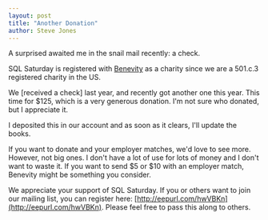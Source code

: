 ```yaml
---
layout: post
title: "Another Donation"
author: Steve Jones
---
```

A surprised awaited me in the snail mail recently: a check.

SQL Saturday is registered with [Benevity](https://causes.benevity.org/) as a charity since we are a 501.c.3 registered charity in the US.

We [received a check] last year, and recently got another one this year. This time for $125, which is a very generous donation. I'm not sure who donated, but I appreciate it.

I deposited this in our account and as soon as it clears, I'll update the books.

If you want to donate and your employer matches, we'd love to see more. However, not big ones. I don't have a lot of use for lots of money and I don't want to waste it. If you want to send $5 or $10 with an employer match, Benevity might be something you consider.

We appreciate your support of SQL Saturday. If you or others want to join our mailing list, you can register here: [http://eepurl.com/hwVBKn](http://eepurl.com/hwVBKn). Please feel free to pass this along to others.